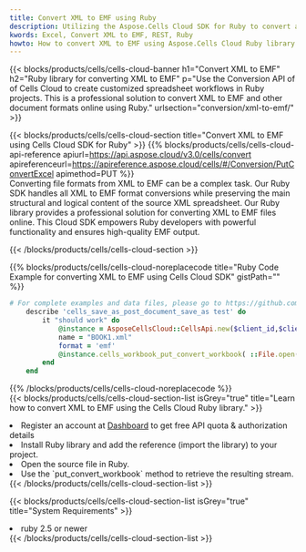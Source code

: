 ```yaml
---
title: Convert XML to EMF using Ruby 
description: Utilizing the Aspose.Cells Cloud SDK for Ruby to convert a XML format file to a EMF format file. 
kwords: Excel, Convert XML to EMF, REST, Ruby
howto: How to convert XML to EMF using Aspose.Cells Cloud Ruby library.
---
```



{{< blocks/products/cells/cells-cloud-banner h1="Convert XML to EMF" h2="Ruby library for converting XML to EMF" p="Use the Conversion API of of Cells Cloud to create customized spreadsheet workflows in Ruby projects. This is a professional solution to convert XML to EMF and other document formats online using Ruby." urlsection="conversion/xml-to-emf/" >}}

{{< blocks/products/cells/cells-cloud-section  title="Convert XML to EMF using Cells Cloud SDK for Ruby" >}}
{{% blocks/products/cells/cells-cloud-api-reference  apiurl=https://api.aspose.cloud/v3.0/cells/convert  apireferenceurl=https://apireference.aspose.cloud/cells/#/Conversion/PutConvertExcel  apimethod=PUT %}}
<br/>
Converting file formats from XML to EMF can be a complex task. Our Ruby SDK handles all XML to EMF format conversions while preserving the main structural and logical content of the source XML spreadsheet. Our Ruby library provides a professional solution for converting XML to EMF files online. This Cloud SDK empowers Ruby developers with powerful functionality and ensures high-quality EMF output.

{{< /blocks/products/cells/cells-cloud-section >}}

{{% blocks/products/cells/cells-cloud-noreplacecode title="Ruby Code Example for converting XML to EMF using Cells Cloud SDK" gistPath="" %}}
 
```ruby
# For complete examples and data files, please go to https://github.com/aspose-cells-cloud/aspose-cells-cloud-ruby/
    describe 'cells_save_as_post_document_save_as test' do
        it "should work" do
            @instance = AsposeCellsCloud::CellsApi.new($client_id,$client_secret,"v3.0","https://api.aspose.cloud/")
            name = "BOOK1.xml"
            format = 'emf'
            @instance.cells_workbook_put_convert_workbook( ::File.open(File.expand_path("data/"+name),"r")  {|io| io.read(io.size) },{:format=>format})     
        end
    end
```
 
{{% /blocks/products/cells/cells-cloud-noreplacecode  %}}
<br/>
{{< blocks/products/cells/cells-cloud-section-list isGrey="true"  title="Learn how to convert XML to EMF using the Cells Cloud Ruby library." >}}
<li>Register an account at <a href="https://dashboard.aspose.cloud/">Dashboard</a> to get free API quota & authorization details</li>
<li>Install Ruby library and add the reference (import the library) to your project.</li>
<li>Open the source file in Ruby.</li>
<li>Use the `put_convert_workbook` method to retrieve the resulting stream.</li>
{{< /blocks/products/cells/cells-cloud-section-list >}}

{{< blocks/products/cells/cells-cloud-section-list isGrey="true"  title="System Requirements" >}}
<li>ruby 2.5 or newer</li>
{{< /blocks/products/cells/cells-cloud-section-list >}}
